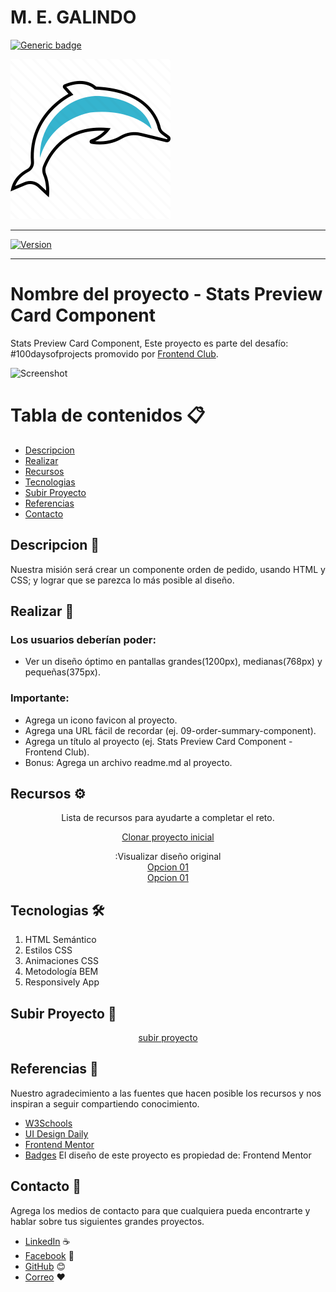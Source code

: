 # M. E. GALINDO 

[![Generic badge](https://img.shields.io/badge/<M.E.>-<Galindo>-<COLOR>.svg)](https://shields.io/)

<p align="center">

![logo_meg](images/icono.png)
</p>

<hr>

[![Version](https://img.shields.io/badge/Version-2.0-<COLOR>.svg)](https://shields.io/)

<hr>

# Nombre del proyecto - Stats Preview Card Component

Stats Preview Card Component, Este proyecto es parte del desafío:
#100daysofprojects promovido por [Frontend Club](https://www.facebook.com/frontendclubfb).

![Screenshot](https://cdn.hashnode.com/res/hashnode/image/upload/v1714252841880/2d8cfaab-6f64-4b1c-bdc7-109c7e8cfb84.jpeg?auto=compress,format&format=webp)

# Tabla de contenidos 📋

  - [Descripcion](#descripcion)
  - [Realizar](#Realizar)
  - [Recursos](#Recursos)
  - [Tecnologias](#Tecnologias)
  - [Subir Proyecto](#Subir-Proyecto)
  - [Referencias](#Referencias)
  - [Contacto](#Contacto)

## Descripcion 📄

<p align="justify">
 Nuestra misión será crear un componente orden de pedido, usando HTML y CSS; y lograr que se parezca lo más posible al diseño.</p>

## Realizar 🚀

### Los usuarios deberían poder:
- Ver un diseño óptimo en pantallas grandes(1200px), medianas(768px) y pequeñas(375px).

### Importante:
- Agrega un icono favicon al proyecto.
- Agrega una URL fácil de recordar (ej. 09-order-summary-component).
- Agrega un título al proyecto (ej. Stats Preview Card Component - Frontend Club).
- Bonus: Agrega un archivo readme.md al proyecto.

## Recursos ⚙️

<div align="center">

Lista de recursos para ayudarte a completar el reto.

[Clonar proyecto inicial](https://github.com/frontend-club/100daysofprojects)

:Visualizar diseño original <br>
[Opcion 01](https://frontend-club.hashnode.dev/?source=top_nav_blog_home)<br>
[Opcion 01](https://github.com/frontend-club/100DaysOfProjects/)
</div>

## Tecnologias 🛠️

1. HTML Semántico
2. Estilos CSS
3. Animaciones CSS
4. Metodología BEM
5. Responsively App

## Subir Proyecto 🔩

<div align="center">

[subir proyecto](https://docs.google.com/forms/d/e/1FAIpQLScFcrCiH1UI3nuImB3LNF2cHGvRa6y7NhJ7E6i8FRqcS90FbA/viewform)

</div>

## Referencias 📖

Nuestro agradecimiento a las fuentes que hacen posible los recursos y nos inspiran a seguir compartiendo conocimiento.
- [W3Schools](https://www.w3schools.com/) 
- [UI Design Daily](https://www.uidesigndaily.com/)
- [Frontend Mentor](https://www.frontendmentor.io/)
- [Badges](https://github.com/Naereen/badges/blob/master/README.md)
El diseño de este proyecto es propiedad de: Frontend Mentor

## Contacto 📌

Agrega los medios de contacto para que cualquiera pueda encontrarte y hablar sobre tus siguientes grandes proyectos.

- [LinkedIn](#) ☕
- [Facebook](#) 🎁
- [GitHub](#)    😊
- [Correo](#)    ❤️
